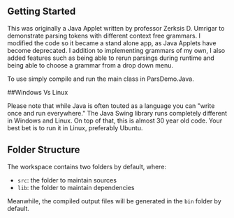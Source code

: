 ## Getting Started

This was originally a Java Applet written by professor Zerksis D. Umrigar to demonstrate parsing tokens with different context free grammars. I modified the code so it became a stand alone app, as Java Applets have become deprecated. I addition to implementing grammars of my own, I also added features such as being able to rerun parsings during runtime and being able to choose a grammar from a drop down menu.

To use simply compile and run the main class in ParsDemo.Java.

##Windows Vs Linux

Please note that while Java is often touted as a language you can "write once and run everywhere." The Java Swing library runs completely different in Windows and Linux. On top of that, this is almost 30 year old code. Your best bet is to run it in Linux, preferably Ubuntu.

## Folder Structure

The workspace contains two folders by default, where:

- `src`: the folder to maintain sources
- `lib`: the folder to maintain dependencies

Meanwhile, the compiled output files will be generated in the `bin` folder by default.

